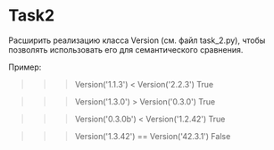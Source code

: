 # Task2

Расширить реализацию класса Version (см. файл task_2.py), чтобы позволять использовать его для
семантического сравнения.

Пример:

>>> Version('1.1.3') < Version('2.2.3')
True

>>> Version('1.3.0') > Version('0.3.0')
True

>>> Version('0.3.0b') < Version('1.2.42')
True

>>> Version('1.3.42') == Version('42.3.1')
False
